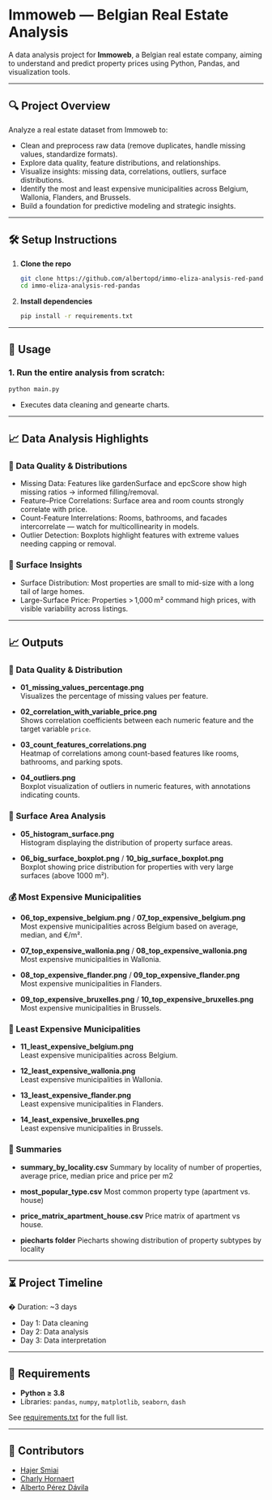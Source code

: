 
# Immoweb — Belgian Real Estate Analysis

A data analysis project for **Immoweb**, a Belgian real estate company, aiming to understand and predict property prices using Python, Pandas, and visualization tools.

---

## 🔍 Project Overview

Analyze a real estate dataset from Immoweb to:
- Clean and preprocess raw data (remove duplicates, handle missing values, standardize formats).
- Explore data quality, feature distributions, and relationships.
- Visualize insights: missing data, correlations, outliers, surface distributions.
- Identify the most and least expensive municipalities across Belgium, Wallonia, Flanders, and Brussels.
- Build a foundation for predictive modeling and strategic insights.

---

## 🛠️ Setup Instructions

1. **Clone the repo**  
   ```bash
   git clone https://github.com/albertopd/immo-eliza-analysis-red-pandas.git
   cd immo-eliza-analysis-red-pandas
   ```

2. **Install dependencies**  
   ```bash
   pip install -r requirements.txt
   ```

---

## 🚀 Usage

### 1. Run the entire analysis from scratch:
```bash
python main.py
```
- Executes data cleaning and genearte charts.

---

## 📈 Data Analysis Highlights

### 🧼 Data Quality & Distributions

- Missing Data: Features like gardenSurface and epcScore show high missing ratios → informed filling/removal.
- Feature–Price Correlations: Surface area and room counts strongly correlate with price.
- Count-Feature Interrelations: Rooms, bathrooms, and facades intercorrelate — watch for multicollinearity in models.
- Outlier Detection: Boxplots highlight features with extreme values needing capping or removal.

### 📐 Surface Insights

- Surface Distribution: Most properties are small to mid-size with a long tail of large homes.
- Large-Surface Price: Properties > 1,000 m² command high prices, with visible variability across listings.

---

## 📈 Outputs

### 🧼 Data Quality & Distribution
- **01_missing_values_percentage.png**  
  Visualizes the percentage of missing values per feature.

- **02_correlation_with_variable_price.png**  
  Shows correlation coefficients between each numeric feature and the target variable `price`.

- **03_count_features_correlations.png**  
  Heatmap of correlations among count-based features like rooms, bathrooms, and parking spots.

- **04_outliers.png**  
  Boxplot visualization of outliers in numeric features, with annotations indicating counts.

### 📐 Surface Area Analysis
- **05_histogram_surface.png**  
  Histogram displaying the distribution of property surface areas.

- **06_big_surface_boxplot.png** / **10_big_surface_boxplot.png**  
  Boxplot showing price distribution for properties with very large surfaces (above 1000 m²).

### 💰 Most Expensive Municipalities
- **06_top_expensive_belgium.png** / **07_top_expensive_belgium.png**  
  Most expensive municipalities across Belgium based on average, median, and €/m².

- **07_top_expensive_wallonia.png** / **08_top_expensive_wallonia.png**  
  Most expensive municipalities in Wallonia.

- **08_top_expensive_flander.png** / **09_top_expensive_flander.png**  
  Most expensive municipalities in Flanders.

- **09_top_expensive_bruxelles.png** / **10_top_expensive_bruxelles.png**  
  Most expensive municipalities in Brussels.

### 💸 Least Expensive Municipalities
- **11_least_expensive_belgium.png**  
  Least expensive municipalities across Belgium.

- **12_least_expensive_wallonia.png**  
  Least expensive municipalities in Wallonia.

- **13_least_expensive_flander.png**  
  Least expensive municipalities in Flanders.

- **14_least_expensive_bruxelles.png**  
  Least expensive municipalities in Brussels.

### 📄 Summaries

- **summary_by_locality.csv**
  Summary by locality of  number of properties, average price, median price and price per m2

- **most_popular_type.csv**
  Most common property type (apartment vs. house)

- **price_matrix_apartment_house.csv**
  Price matrix of apartment vs house.
  
- **piecharts folder**
  Piecharts showing distribution of property subtypes by locality

---

## ⏳ Project Timeline

� Duration: ~3 days  
- Day 1: Data cleaning
- Day 2: Data analysis  
- Day 3: Data interpretation

---

## 🧰 Requirements

- **Python ≥ 3.8**
- Libraries: `pandas`, `numpy`, `matplotlib`, `seaborn`, `dash`

See [requirements.txt](requirements.txt) for the full list.

---

## 👥 Contributors

- [Hajer Smiai](https://github.com/hajersmiai)
- [Charly Hornaert](https://github.com/CharlyHo)
- [Alberto Pérez Dávila](https://github.com/albertopd)